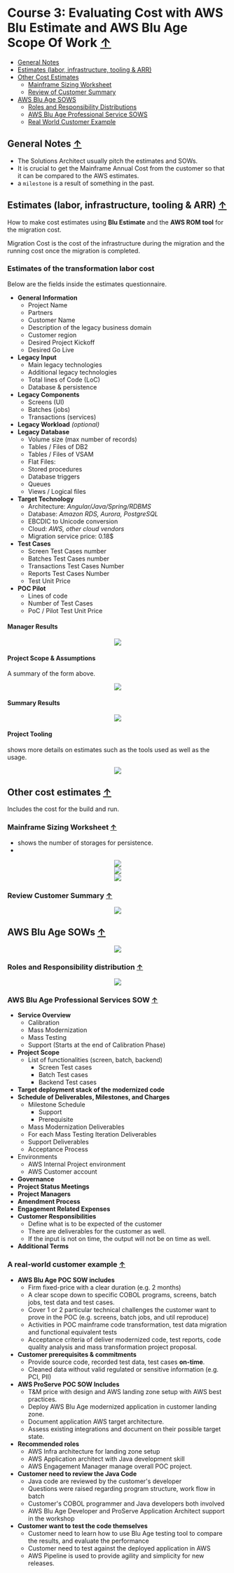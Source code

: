 # Course 3: Evaluating Cost with AWS Blu Estimate and AWS Blu Age Scope Of Work [↑](../../README.md)

- [General Notes](#general-notes-)
- [Estimates (labor, infrastructure, tooling & ARR)](#estimates-labor-infrastructure-tooling--arr-)
- [Other Cost Estimates](#other-cost-estimates-)
  - [Mainframe Sizing Worksheet](#mainframe-sizing-worksheet-)
  - [Review of Customer Summary](#review-customer-summary-)
- [AWS Blu Age SOWS](#aws-blu-age-sows-)
  - [Roles and Responsibility Distributions](#roles-and-responsibility-distribution-)
  - [AWS Blu Age Professional Service SOWS](#aws-blu-age-professional-services-sow-)
  - [Real World Customer Example](#a-real-world-customer-example-)

## General Notes [↑](#course-3-evaluating-cost-with-aws-blu-estimate-and-aws-blu-age-scope-of-work-)
- The Solutions Architect usually pitch the estimates and SOWs.
- It is crucial to get the Mainframe Annual Cost from the customer so that it can be compared to the AWS estimates.
- a `milestone` is a result of something in the past. 

## Estimates (labor, infrastructure, tooling & ARR) [↑](#course-3-evaluating-cost-with-aws-blu-estimate-and-aws-blu-age-scope-of-work-)
How to make cost estimates using **Blu Estimate** and the **AWS ROM tool** for the migration cost.

Migration Cost is the cost of the infrastructure during the migration and the running cost once the migration is completed.

### Estimates of the transformation labor cost
Below are the fields inside the estimates questionnaire.

- **General Information**
  - Project Name
  - Partners
  - Customer Name
  - Description of the legacy business domain
  - Customer region
  - Desired Project Kickoff
  - Desired Go Live
- **Legacy Input**
  - Main legacy technologies
  - Additional legacy technologies
  - Total lines of Code (LoC)
  - Database & persistence
- **Legacy Components**
  - Screens (UI)
  - Batches (jobs)
  - Transactions (services)
- **Legacy Workload** _(optional)_
- **Legacy Database**
  - Volume size (max number of records)
  - Tables / Files of DB2
  - Tables / Files of VSAM
  - Flat Files:
  - Stored procedures
  - Database triggers
  - Queues
  - Views / Logical files
- **Target Technology**
  - Architecture: _Angular/Java/Spring/RDBMS_
  - Database: _Amazon RDS, Aurora, PostgreSQL_
  - EBCDIC to Unicode conversion
  - Cloud: _AWS, other cloud vendors_
  - Migration service price: 0.18$
- **Test Cases**
  - Screen Test Cases number
  - Batches Test Cases number
  - Transactions Test Cases Number
  - Reports Test Cases Number
  - Test Unit Price
- **POC Pilot**
  - Lines of code
  - Number of Test Cases
  - PoC / Pilot Test Unit Price

#### Manager Results

<div align="center">
    <img src="Resources/img/manager-results.png"/>
</div>

#### Project Scope & Assumptions
A summary of the form above.

<div align="center">
    <img src="Resources/img/project-scope-and-assumptions-sample.png"/>
</div>

#### Summary Results

<div align="center">
    <img src="Resources/img/summary-results.png"/>
</div>

#### Project Tooling
shows more details on estimates such as the tools used as well as the usage.

<div align="center">
    <img src="Resources/img/project-tooling.png"/>
</div>

## Other cost estimates [↑](#course-3-evaluating-cost-with-aws-blu-estimate-and-aws-blu-age-scope-of-work-)
Includes the cost for the build and run.

### Mainframe Sizing Worksheet [↑](#course-3-evaluating-cost-with-aws-blu-estimate-and-aws-blu-age-scope-of-work-)
- shows the number of storages for persistence.
- 
<div align="center">
  <img src="Resources/img/mf-sizing-worksheet-1.png">
</div>

<div align="center">
  <img src="Resources/img/mf-sizing-worksheet-2.png">
</div>

<div align="center">
  <img src="Resources/img/mf-sizing-worksheet-3.png">
</div>


### Review Customer Summary [↑](#course-3-evaluating-cost-with-aws-blu-estimate-and-aws-blu-age-scope-of-work-)

<div align="center">
  <img src="Resources/img/customer-summary.png">
</div>

## AWS Blu Age SOWs [↑](#course-3-evaluating-cost-with-aws-blu-estimate-and-aws-blu-age-scope-of-work-)

<div align="center">
  <img src="Resources/img/engagement-model.png">
</div>

### Roles and Responsibility distribution [↑](#course-3-evaluating-cost-with-aws-blu-estimate-and-aws-blu-age-scope-of-work-)

<div align="center">
  <img src="Resources/img/roles-and-responsibility.png">
</div>

### AWS Blu Age Professional Services SOW [↑](#course-3-evaluating-cost-with-aws-blu-estimate-and-aws-blu-age-scope-of-work-)
- **Service Overview**
  - Calibration
  - Mass Modernization
  - Mass Testing
  - Support (Starts at the end of Calibration Phase)
- **Project Scope**
  - List of functionalities (screen, batch, backend)
    - Screen Test cases
    - Batch Test cases
    - Backend Test cases
- **Target deployment stack of the modernized code**
- **Schedule of Deliverables, Milestones, and Charges**
  - Milestone Schedule
    - Support
    - Prerequisite
  - Mass Modernization Deliverables
  - For each Mass Testing Iteration Deliverables
  - Support Deliverables
  - Acceptance Process
- Environments
  - AWS Internal Project environment
  - AWS Customer account
- **Governance**
- **Project Status Meetings**
- **Project Managers**
- **Amendment Process**
- **Engagement Related Expenses**
- **Customer Responsibilities**
  - Define what is to be expected of the customer
  - There are deliverables for the customer as well.
  - If the input is not on time, the output will not be on time as well.
- **Additional Terms**

### A real-world customer example [↑](#course-3-evaluating-cost-with-aws-blu-estimate-and-aws-blu-age-scope-of-work-)
- **AWS Blu Age POC SOW includes**
  - Firm fixed-price with a clear duration (e.g. 2 months)
  - A clear scope down to specific COBOL programs, screens, batch jobs, test data and test cases.
  - Cover 1 or 2 particular technical challenges the customer want to prove in the POC (e.g. screens, batch jobs, and util reproduce)
  - Activities in POC mainframe code transformation, test data migration and functional equivalent tests
  - Acceptance criteria of deliver modernized code, test reports, code quality analysis and mass transformation project proposal.
- **Customer prerequisites & commitments**
  - Provide source code, recorded test data, test cases **on-time**.
  - Cleaned data without valid regulated or sensitive information (e.g. PCI, PII)
- **AWS ProServe POC SOW Includes**
  - T&M price with design and AWS landing zone setup with AWS best practices.
  - Deploy AWS Blu Age modernized application in customer landing zone.
  - Document application AWS target architecture.
  - Assess existing integrations and document on their possible target state.
- **Recommended roles**
  - AWS Infra architecture for landing zone setup
  - AWS Application architect with Java development skill
  - AWS Engagement Manager manage overall POC project.
- **Customer need to review the Java Code**
  - Java code are reviewed by the customer's developer
  - Questions were raised regarding program structure, work flow in batch
  - Customer's COBOL programmer and Java developers both involved
  - AWS Blu Age Developer and ProServe Application Architect support in the workshop
- **Customer want to test the code themselves**
  - Customer need to learn how to use Blu Age testing tool to compare the results, and evaluate the performance
  - Customer need to test against the deployed application in AWS
  - AWS Pipeline is used to provide agility and simplicity for new releases.
